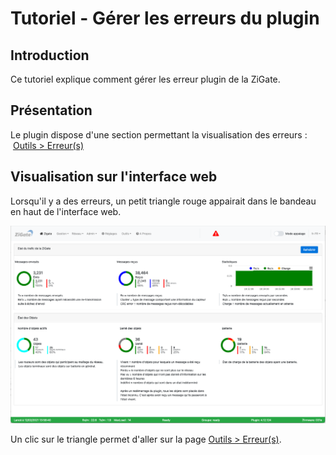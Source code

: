 # Tutoriel - Gérer les erreurs du plugin


## Introduction

Ce tutoriel explique comment gérer les erreur plugin de la ZiGate.

## Présentation

Le plugin dispose d'une section permettant la visualisation des erreurs :  [Outils > Erreur(s)](WebUI_Outils.md#erreur)

## Visualisation sur l'interface web

Lorsqu'il y a des erreurs, un petit triangle rouge appairait dans le bandeau en haut de l'interface web.

![Affichage des erreurs](Images/FR_WebUI-Tableau-de-bord-erreur.png)

Un clic sur le triangle permet d'aller sur la page [Outils > Erreur(s)](WebUI_Outils.md#erreur).
